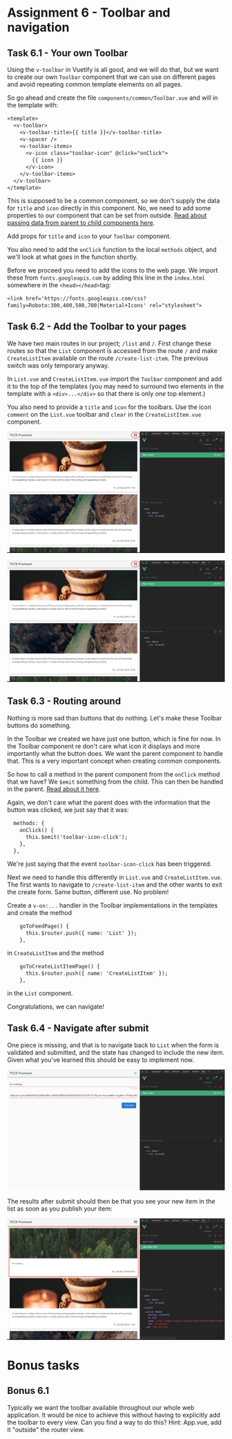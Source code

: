 Assignment 6 - Toolbar and navigation
=====================================

Task 6.1 - Your own Toolbar
--------

Using the `v-toolbar` in Vuetify is all good, and we will do that, but we want to create our own `Toolbar` component
that we can use on different pages and avoid repeating common template elements on all pages.

So go ahead and create the file `components/common/Toolbar.vue` and will in the template with:

```
<template>
  <v-toolbar>
    <v-toolbar-title>{{ title }}</v-toolbar-title>
    <v-spacer />
    <v-toolbar-items>
      <v-icon class="toolbar-icon" @click="onClick">
        {{ icon }}
      </v-icon>
    </v-toolbar-items>
  </v-toolbar>
</template>
```

This is supposed to be a common component, so we don't supply the data for `title` and `icon` directly in this component.
No, we need to add some properties to our component that can be set from outside. [Read about passing data from parent 
 to child components here](https://vuejs.org/v2/guide/components.html#Passing-Data-to-Child-Components-with-Props).
 
Add props for `title` and `icon` to your `Toolbar` component.

You also need to add the `onClick` function to the local `methods` object, and we'll look at what goes in the function 
shortly.

Before we proceed you need to add the icons to the web page. We import these from `fonts.googleapis.com` by adding this
line in the `index.html` somewhere in the `<head></head>`tag:

```
<link href='https://fonts.googleapis.com/css?family=Roboto:300,400,500,700|Material+Icons' rel="stylesheet">
```


Task 6.2 - Add the Toolbar to your pages
--------

We have two main routes in our project; `/list` and `/`. First change these routes so that the `List` component is 
accessed from the route `/` and make `CreateListItem` available on the route `/create-list-item`. The previous switch
was only temporary anyway.

In `List.vue` and `CreateListItem.vue` import the `Toolbar` component and add it to the top of the templates (you may 
need to surround two elements in the template with a `<div>...</div>` so that there is only *one* top element.)

You also need to provide a `title` and `icon` for the toolbars. Use the icon `comment` on the `List.vue` toolbar and 
`clear` in the `CreateListItem.vue` component.

![Toolbar on List](list-component-with-new-toolbar.png)

![Toolbar on CreateListItem](list-component-with-new-toolbar.png)

Task 6.3 - Routing around
--------

Nothing is more sad than buttons that do nothing. Let's make these Toolbar buttons do something.

In the Toolbar we created we have just one button, which is fine for now. In the Toolbar component re don't care what
icon it displays and more importantly what the button does. We want the parent component to handle that. This is a very
important concept when creating common components.

So how to call a method in the parent component from the `onClick` method that we have? We `$emit` something from the child.
This can then be handled in the parent. [Read about it here](https://vuejs.org/v2/guide/components.html#Emitting-a-Value-With-an-Event).

Again, we don't care what the parent does with the information that the button was clicked, we just say that it was:

```
  methods: {
    onClick() {
      this.$emit('toolbar-icon-click');
    },
  },
```

We're just saying that the event `toolbar-icon-click` has been triggered.

Next we need to handle this differently in `List.vue` and `CreateListItem.vue`. The first wants to navigate to
`/create-list-item` and the other wants to exit the create form. Same button, different use. No problem!

Create a `v-on:...` handler in the Toolbar implementations in the templates and create the method
```
    goToFeedPage() {
      this.$router.push({ name: 'List' });
    },
```
in `CreateListItem` and the method
```
    goToCreateListItemPage() {
      this.$router.push({ name: 'CreateListItem' });
    },
```
in the `List` component.

Congratulations, we can navigate!

Task 6.4 - Navigate after submit
--------

One piece is missing, and that is to navigate back to `List` when the form is validated and submitted, and the state has
changed to include the new item. Given what you've learned this should be easy to implement now.

![Submitting a new list item](submitting-of-list-item-with-valid-input-and-image-link.png)

The results after submit should then be that you see your new item in the list as soon as you publish your item:

![The result after publish](new-list-item-appears-after-publishing-list-item.png)

Bonus tasks
===========

Bonus 6.1
---------
Typically we want the toolbar available throughout our whole web application. It would be nice to achieve this without having to explicitly add the toolbar to every view. Can you find a way to do this? Hint: App.vue, add it "outside" the router view.


